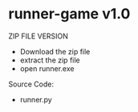 # runner-game v1.0

ZIP FILE VERSION
- Download the zip file
- extract the zip file
- open runner.exe

Source Code:
- runner.py

